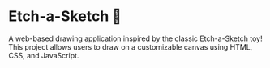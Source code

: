 # Etch-a-Sketch 🎨

A web-based drawing application inspired by the classic Etch-a-Sketch toy! This project allows users to draw on a customizable canvas using HTML, CSS, and JavaScript.

